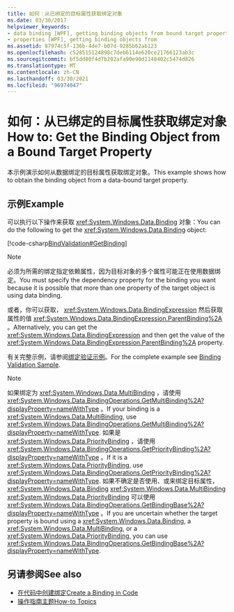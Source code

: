 ```yaml
---
title: 如何：从已绑定的目标属性获取绑定对象
ms.date: 03/30/2017
helpviewer_keywords:
- data binding [WPF], getting binding objects from bound target properties
- properties [WPF], getting binding objects from
ms.assetid: 87974c5f-136b-4de7-b07d-9285b62ab123
ms.openlocfilehash: c528515124898c7deb6114e620ce21766123ab3c
ms.sourcegitcommit: bf5dd80f4d7b202afa90e90d1148402c5474d826
ms.translationtype: MT
ms.contentlocale: zh-CN
ms.lasthandoff: 03/30/2021
ms.locfileid: "96974047"
---
```

# <a name="how-to-get-the-binding-object-from-a-bound-target-property"></a><span data-ttu-id="520d8-102">如何：从已绑定的目标属性获取绑定对象</span><span class="sxs-lookup"><span data-stu-id="520d8-102">How to: Get the Binding Object from a Bound Target Property</span></span>
<span data-ttu-id="520d8-103">本示例演示如何从数据绑定的目标属性获取绑定对象。</span><span class="sxs-lookup"><span data-stu-id="520d8-103">This example shows how to obtain the binding object from a data-bound target property.</span></span>

## <a name="example"></a><span data-ttu-id="520d8-104">示例</span><span class="sxs-lookup"><span data-stu-id="520d8-104">Example</span></span>
 <span data-ttu-id="520d8-105">可以执行以下操作来获取 <xref:System.Windows.Data.Binding> 对象：</span><span class="sxs-lookup"><span data-stu-id="520d8-105">You can do the following to get the <xref:System.Windows.Data.Binding> object:</span></span>

 [!code-csharp[BindValidation#GetBinding](~/samples/snippets/csharp/VS_Snippets_Wpf/BindValidation/CSharp/Window1.xaml.cs#getbinding)]

> [!NOTE]
> <span data-ttu-id="520d8-106">必须为所需的绑定指定依赖属性，因为目标对象的多个属性可能正在使用数据绑定。</span><span class="sxs-lookup"><span data-stu-id="520d8-106">You must specify the dependency property for the binding you want because it is possible that more than one property of the target object is using data binding.</span></span>

 <span data-ttu-id="520d8-107">或者，你可以获取， <xref:System.Windows.Data.BindingExpression> 然后获取属性的值 <xref:System.Windows.Data.BindingExpression.ParentBinding%2A> 。</span><span class="sxs-lookup"><span data-stu-id="520d8-107">Alternatively, you can get the <xref:System.Windows.Data.BindingExpression> and then get the value of the <xref:System.Windows.Data.BindingExpression.ParentBinding%2A> property.</span></span>

 <span data-ttu-id="520d8-108">有关完整示例，请参阅[绑定验证示例](https://github.com/Microsoft/WPF-Samples/tree/master/Data%20Binding/BindValidation)。</span><span class="sxs-lookup"><span data-stu-id="520d8-108">For the complete example see [Binding Validation Sample](https://github.com/Microsoft/WPF-Samples/tree/master/Data%20Binding/BindValidation).</span></span>

> [!NOTE]
> <span data-ttu-id="520d8-109">如果绑定为 <xref:System.Windows.Data.MultiBinding> ，请使用 <xref:System.Windows.Data.BindingOperations.GetMultiBinding%2A?displayProperty=nameWithType> 。</span><span class="sxs-lookup"><span data-stu-id="520d8-109">If your binding is a <xref:System.Windows.Data.MultiBinding>, use <xref:System.Windows.Data.BindingOperations.GetMultiBinding%2A?displayProperty=nameWithType>.</span></span> <span data-ttu-id="520d8-110">如果是 <xref:System.Windows.Data.PriorityBinding> ，请使用 <xref:System.Windows.Data.BindingOperations.GetPriorityBinding%2A?displayProperty=nameWithType> 。</span><span class="sxs-lookup"><span data-stu-id="520d8-110">If it is a <xref:System.Windows.Data.PriorityBinding>, use <xref:System.Windows.Data.BindingOperations.GetPriorityBinding%2A?displayProperty=nameWithType>.</span></span> <span data-ttu-id="520d8-111">如果不确定是否使用、或来绑定目标属性， <xref:System.Windows.Data.Binding> <xref:System.Windows.Data.MultiBinding> <xref:System.Windows.Data.PriorityBinding> 可以使用 <xref:System.Windows.Data.BindingOperations.GetBindingBase%2A?displayProperty=nameWithType> 。</span><span class="sxs-lookup"><span data-stu-id="520d8-111">If you are uncertain whether the target property is bound using a <xref:System.Windows.Data.Binding>, a <xref:System.Windows.Data.MultiBinding>, or a <xref:System.Windows.Data.PriorityBinding>, you can use <xref:System.Windows.Data.BindingOperations.GetBindingBase%2A?displayProperty=nameWithType>.</span></span>

## <a name="see-also"></a><span data-ttu-id="520d8-112">另请参阅</span><span class="sxs-lookup"><span data-stu-id="520d8-112">See also</span></span>

- [<span data-ttu-id="520d8-113">在代码中创建绑定</span><span class="sxs-lookup"><span data-stu-id="520d8-113">Create a Binding in Code</span></span>](how-to-create-a-binding-in-code.md)
- [<span data-ttu-id="520d8-114">操作指南主题</span><span class="sxs-lookup"><span data-stu-id="520d8-114">How-to Topics</span></span>](data-binding-how-to-topics.md)
